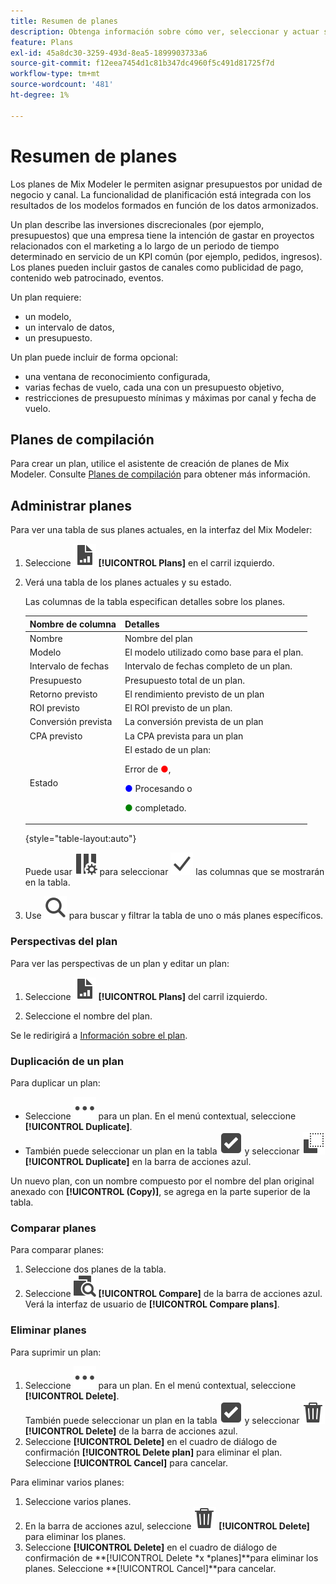 ```yaml
---
title: Resumen de planes
description: Obtenga información sobre cómo ver, seleccionar y actuar sobre planes en Mix Modeler.
feature: Plans
exl-id: 45a8dc30-3259-493d-8ea5-1899903733a6
source-git-commit: f12eea7454d1c81b347dc4960f5c491d81725f7d
workflow-type: tm+mt
source-wordcount: '481'
ht-degree: 1%

---
```


# Resumen de planes

Los planes de Mix Modeler le permiten asignar presupuestos por unidad de negocio y canal. La funcionalidad de planificación está integrada con los resultados de los modelos formados en función de los datos armonizados.

Un plan describe las inversiones discrecionales (por ejemplo, presupuestos) que una empresa tiene la intención de gastar en proyectos relacionados con el marketing a lo largo de un periodo de tiempo determinado en servicio de un KPI común (por ejemplo, pedidos, ingresos). Los planes pueden incluir gastos de canales como publicidad de pago, contenido web patrocinado, eventos.

Un plan requiere:

- un modelo,
- un intervalo de datos,
- un presupuesto.

Un plan puede incluir de forma opcional:

- una ventana de reconocimiento configurada,
- varias fechas de vuelo, cada una con un presupuesto objetivo,
- restricciones de presupuesto mínimas y máximas por canal y fecha de vuelo.


## Planes de compilación

Para crear un plan, utilice el asistente de creación de planes de Mix Modeler. Consulte [Planes de compilación](build.md) para obtener más información.

## Administrar planes

Para ver una tabla de sus planes actuales, en la interfaz del Mix Modeler:

1. Seleccione ![](/help/assets/icons/FileChart.svg) **[!UICONTROL Plans]** en el carril izquierdo.

1. Verá una tabla de los planes actuales y su estado.

   Las columnas de la tabla especifican detalles sobre los planes.

   | Nombre de columna | Detalles |
   |---|---|
   | Nombre | Nombre del plan |
   | Modelo | El modelo utilizado como base para el plan. |
   | Intervalo de fechas | Intervalo de fechas completo de un plan. |
   | Presupuesto | Presupuesto total de un plan. |
   | Retorno previsto | El rendimiento previsto de un plan |
   | ROI previsto | El ROI previsto de un plan. |
   | Conversión prevista | La conversión prevista de un plan |
   | CPA previsto | La CPA prevista para un plan |
   | Estado | El estado de un plan: <p>Error de <span style="color:red">●</span>, <p><span style="color:blue">●</span> Procesando o <p><span style="color:green">●</span> completado. |

   {style="table-layout:auto"}

   Puede usar ![ColumnSetting](/help/assets/icons/ColumnSetting.svg) para seleccionar ![Marca de verificación](/help/assets/icons/Checkmark.svg) las columnas que se mostrarán en la tabla.

1. Use ![Buscar](/help/assets/icons/Search.svg) para buscar y filtrar la tabla de uno o más planes específicos.

### Perspectivas del plan

Para ver las perspectivas de un plan y editar un plan:

1. Seleccione ![PLan](/help/assets/icons/FileChart.svg) **[!UICONTROL Plans]** del carril izquierdo.

1. Seleccione el nombre del plan.

Se le redirigirá a [Información sobre el plan](insights.md).


### Duplicación de un plan

Para duplicar un plan:

- Seleccione ![Más](/help/assets/icons/More.svg) para un plan. En el menú contextual, seleccione **[!UICONTROL Duplicate]**.
- También puede seleccionar un plan en la tabla ![SelectBox](/help/assets/icons/SelectBox.svg) y seleccionar ![Copiar](/help/assets/icons/Copy.svg) **[!UICONTROL Duplicate]** en la barra de acciones azul.

Un nuevo plan, con un nombre compuesto por el nombre del plan original anexado con **[!UICONTROL (Copy)]**, se agrega en la parte superior de la tabla.

### Comparar planes

Para comparar planes:

1. Seleccione dos planes de la tabla.
1. Seleccione ![Comparar](/help/assets/icons/Compare.svg) **[!UICONTROL Compare]** de la barra de acciones azul. Verá la interfaz de usuario de **[!UICONTROL Compare plans]**.


### Eliminar planes

Para suprimir un plan:

1. Seleccione ![Más](/help/assets/icons/More.svg) para un plan. En el menú contextual, seleccione **[!UICONTROL Delete]**. <br/>También puede seleccionar un plan en la tabla ![SelectBox](/help/assets/icons/SelectBox.svg) y seleccionar ![Delete](/help/assets/icons/Delete.svg) **[!UICONTROL Delete]** de la barra de acciones azul.
1. Seleccione **[!UICONTROL Delete]** en el cuadro de diálogo de confirmación **[!UICONTROL Delete plan]** para eliminar el plan. Seleccione **[!UICONTROL Cancel]** para cancelar.

Para eliminar varios planes:

1. Seleccione varios planes.
1. En la barra de acciones azul, seleccione ![Eliminar](/help/assets/icons/Delete.svg) **[!UICONTROL Delete]** para eliminar los planes.
1. Seleccione **[!UICONTROL Delete]** en el cuadro de diálogo de confirmación de **[!UICONTROL Delete *x *planes]**para eliminar los planes. Seleccione **[!UICONTROL Cancel]**para cancelar.


